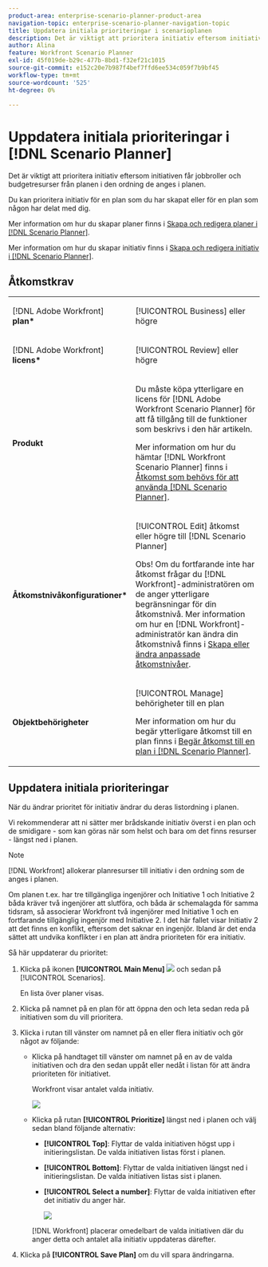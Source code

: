```yaml
---
product-area: enterprise-scenario-planner-product-area
navigation-topic: enterprise-scenario-planner-navigation-topic
title: Uppdatera initiala prioriteringar i scenarioplanen
description: Det är viktigt att prioritera initiativ eftersom initiativen får jobbroller och budgetresurser från planen i den ordning de anges i planen.
author: Alina
feature: Workfront Scenario Planner
exl-id: 45f019de-b29c-477b-8bd1-f32ef21c1015
source-git-commit: e152c20e7b987f4bef7ffd6ee534c059f7b9bf45
workflow-type: tm+mt
source-wordcount: '525'
ht-degree: 0%

---
```


# Uppdatera initiala prioriteringar i [!DNL Scenario Planner]

Det är viktigt att prioritera initiativ eftersom initiativen får jobbroller och budgetresurser från planen i den ordning de anges i planen.

Du kan prioritera initiativ för en plan som du har skapat eller för en plan som någon har delat med dig.

Mer information om hur du skapar planer finns i [Skapa och redigera planer i  [!DNL Scenario Planner]](../scenario-planner/create-and-edit-plans.md).

Mer information om hur du skapar initiativ finns i [Skapa och redigera initiativ i  [!DNL Scenario Planner]](../scenario-planner/create-and-edit-initiatives.md).

## Åtkomstkrav

<table style="table-layout:auto"> 
 <col> 
 <col> 
 <tbody> 
  <tr> 
   <td> <p>[!DNL Adobe Workfront]<b> plan*</b> </p> </td> 
   <td>[!UICONTROL Business] eller högre</td> 
  </tr> 
  <tr> 
   <td> <p>[!DNL Adobe Workfront]<b> licens*</b> </p> </td> 
   <td> <p>[!UICONTROL Review] eller högre</p> </td> 
  </tr> 
  <tr> 
   <td><b>Produkt</b> </td> 
   <td> <p>Du måste köpa ytterligare en licens för [!DNL Adobe Workfront Scenario Planner] för att få tillgång till de funktioner som beskrivs i den här artikeln.</p> <p>Mer information om hur du hämtar [!DNL Workfront Scenario Planner] finns i <a href="../scenario-planner/access-needed-to-use-sp.md" class="MCXref xref">Åtkomst som behövs för att använda [!DNL Scenario Planner]</a>. </p> </td> 
  </tr> 
  <tr data-mc-conditions=""> 
   <td><strong>Åtkomstnivåkonfigurationer*</strong> </td> 
   <td> <p>[!UICONTROL Edit] åtkomst eller högre till [!DNL Scenario Planner]</p> <p>Obs! Om du fortfarande inte har åtkomst frågar du [!DNL Workfront]-administratören om de anger ytterligare begränsningar för din åtkomstnivå. Mer information om hur en [!DNL Workfront]-administratör kan ändra din åtkomstnivå finns i <a href="../administration-and-setup/add-users/configure-and-grant-access/create-modify-access-levels.md" class="MCXref xref">Skapa eller ändra anpassade åtkomstnivåer</a>.</p> </td> 
  </tr> 
  <tr data-mc-conditions=""> 
   <td> <p><strong>Objektbehörigheter</strong> </p> </td> 
   <td> <p>[!UICONTROL Manage] behörigheter till en plan</p> <p>Mer information om hur du begär ytterligare åtkomst till en plan finns i <a href="../scenario-planner/request-access-to-plan.md" class="MCXref xref">Begär åtkomst till en plan i [!DNL Scenario Planner]</a>.</p> </td> 
  </tr> 
 </tbody> 
</table>

## Uppdatera initiala prioriteringar

När du ändrar prioritet för initiativ ändrar du deras listordning i planen.

Vi rekommenderar att ni sätter mer brådskande initiativ överst i en plan och de smidigare - som kan göras när som helst och bara om det finns resurser - längst ned i planen.

>[!NOTE]
>
>[!DNL Workfront] allokerar planresurser till initiativ i den ordning som de anges i planen.
>
>Om planen t.ex. har tre tillgängliga ingenjörer och Initiative 1 och Initiative 2 båda kräver två ingenjörer att slutföra, och båda är schemalagda för samma tidsram, så associerar Workfront två ingenjörer med Initiative 1 och en fortfarande tillgänglig ingenjör med Initiative 2. I det här fallet visar Initiativ 2 att det finns en konflikt, eftersom det saknar en ingenjör. Ibland är det enda sättet att undvika konflikter i en plan att ändra prioriteten för era initiativ.

Så här uppdaterar du prioritet:

1. Klicka på ikonen **[!UICONTROL Main Menu]** ![](assets/main-menu-icon.png) och sedan på [!UICONTROL Scenarios].

   En lista över planer visas.

1. Klicka på namnet på en plan för att öppna den och leta sedan reda på initiativen som du vill prioritera.
1. Klicka i rutan till vänster om namnet på en eller flera initiativ och gör något av följande:

   * Klicka på handtaget till vänster om namnet på en av de valda initiativen och dra den sedan uppåt eller nedåt i listan för att ändra prioriteten för initiativet.

     Workfront visar antalet valda initiativ.

     ![](assets/multi-select-initiative-number.png)

   * Klicka på rutan **[!UICONTROL Prioritize]** längst ned i planen och välj sedan bland följande alternativ:

      * **[!UICONTROL Top]**: Flyttar de valda initiativen högst upp i initieringslistan. De valda initiativen listas först i planen.
      * **[!UICONTROL Bottom]**: Flyttar de valda initiativen längst ned i initieringslistan. De valda initiativen listas sist i planen.
      * **[!UICONTROL Select a number]**: Flyttar de valda initiativen efter det initiativ du anger här.

        ![](assets/prioritize-initiatives-expanded-highlighted-350x171.png)

     [!DNL Workfront] placerar omedelbart de valda initiativen där du anger detta och antalet alla initiativ uppdateras därefter.

1. Klicka på **[!UICONTROL Save Plan]** om du vill spara ändringarna.
